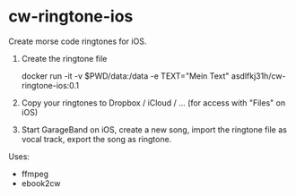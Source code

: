 # cw-ringtone-ios
Create morse code ringtones for iOS.

1. Create the ringtone file

    docker run -it -v $PWD/data:/data -e TEXT="Mein Text" asdlfkj31h/cw-ringtone-ios:0.1

2. Copy your ringtones to Dropbox / iCloud / ... (for access with "Files" on iOS)
3. Start GarageBand on iOS, create a new song, import the ringtone file as vocal track, export the song as ringtone.

Uses:
- ffmpeg
- ebook2cw

